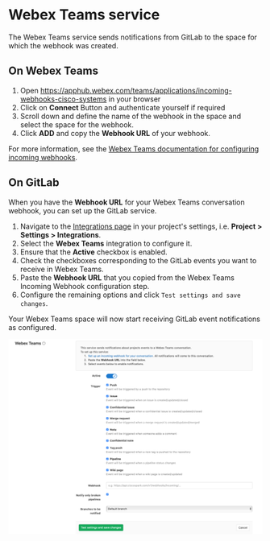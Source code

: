 # Webex Teams service

The Webex Teams service sends notifications from GitLab to the space for which the webhook was created.

## On Webex Teams

1. Open <https://apphub.webex.com/teams/applications/incoming-webhooks-cisco-systems> in your browser
1. Click on **Connect** Button and authenticate yourself if required
1. Scroll down and define the name of the webhook in the space and select the space for the webhook.
1. Click **ADD** and copy the **Webhook URL** of your webhook.

For more information, see the [Webex Teams documentation for configuring incoming webhooks](https://apphub.webex.com/teams/applications/incoming-webhooks-cisco-systems).

## On GitLab

When you have the **Webhook URL** for your Webex Teams conversation webhook, you can set up the GitLab service.

1. Navigate to the [Integrations page](overview.md#accessing-integrations) in your project's settings, i.e. **Project > Settings > Integrations**.
1. Select the **Webex Teams** integration to configure it.
1. Ensure that the **Active** checkbox is enabled.
1. Check the checkboxes corresponding to the GitLab events you want to receive in Webex Teams.
1. Paste the **Webhook URL** that you copied from the Webex Teams Incoming Webhook configuration step.
1. Configure the remaining options and click `Test settings and save changes`.

Your Webex Teams space will now start receiving GitLab event notifications as configured.

![Webex Teams configuration](img/webex_teams_configuration.png)
